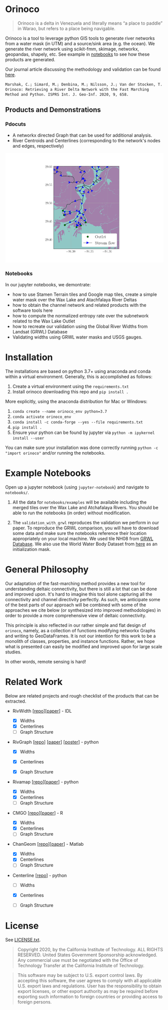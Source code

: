 # Orinoco

>Orinoco is a delta in Venezuela and literally means “a place to paddle” in Warao, but refers to a place being navigable.

Orinoco is a tool to leverage python GIS tools to generate river networks from a water mask (in UTM) and a source/sink area (e.g. the ocean). We generate the river network using scikit-fmm, skimage, networkx, geopandas, shapely, etc. See example in [notebooks](notebooks) to see how these products are generated.

Our journal article discussing the methodology and validation can be found [here](https://www.mdpi.com/2220-9964/9/11/658).

	Marshak, C.; Simard, M.; Denbina, M.; Nilsson, J.; Van der Stocken, T. Orinoco: Retrieving a River Delta Network with the Fast Marching Method and Python. ISPRS Int. J. Geo-Inf. 2020, 9, 658.

## Products and Demonstrations

### Pdocuts

+ A networkx directed Graph that can be used for additional analysis.
+ River Centroids and Centerlines (corresponding to the network's nodes and edges, respectively)

![example](example.png)


### Notebooks

In our jupyter notebooks, we demontrate:

+ how to use Stamen Terrain tiles and Google map tiles, create a simple water mask over the Wax Lake and Atachfalaya River Deltas
+ how to obtain the channel network and related products with the software tools here
+ how to compute the normalized entropy rate over the subnetwork related to the Wax Lake Outlet
+ how to recreate our validation using the Global River Widths from Landsat (GRWL) Database
+ Validating widths using GRWL water masks and USGS gauges.	


# Installation

The installations are based on python 3.7+ using anaconda and conda within a virtual environment. Generally, this is accomplished as follows:

1. Create a virtual environment using the `requirements.txt`
2. Install orinoco downloading this repo and `pip install .`

More explicitly, using the anaconda distribution for Mac or Windows:

1. `conda create --name orinoco_env python=3.7`
2. `conda activate orinoco_env`
3. `conda install -c conda-forge --yes --file requirements.txt`
4. `pip install .`
5. Ensure your python can be found by jupyter via `python -m ipykernel install --user`

You can make sure your installation was done correctly running `python -c "import orinoco"` and/or running the notebooks.

# Example Notebooks

Open up a jupyter notebook (using `jupyter-notebook`) and navigate to `notebooks/`. 

1. All the data for `notebooks/examples` will be available including the merged tiles over the Wax Lake and Atchafalaya Rivers. You should be able to run the notebooks (in order) without modification.

2. The `validation_with_grwl` reproduces the validation we perform in our paper. To reproduce the GRWL comparison, you will have to download some data and make sure the notebooks reference their location appropriately on your local machine. We used tile NH08 from [GRWL Database](https://zenodo.org/record/1297434#.XuK6hWpKgUE). We also use the World Water Body Dataset from [here](https://apps.gis.ucla.edu/geodata/dataset/world_water_bodies/resource/a6b40af0-84cb-40ce-b1c5-b024527a6943) as an initialization mask.

# General Philosophy

Our adaptation of the fast-marching method provides a new tool for understanding deltaic connectivity, but there is still a lot that can be done and improved upon. It's hard to imagine this tool alone capturing all the connectivity and channel directivity perfectly. As such, we anticipate some of the best parts of our approach will be combined with some of the approaches we cite below (or synthesized into improved methodologies) in order to provide a more comprehensive view of deltaic connectivity.

This principle is also reflected in our rather simple and flat design of `orinoco`, namely, as a collection of functions modifying networkx Graphs and writing to GeoDataFrames. It is not our intention for this work to be a monolith of classes, properties, and instance functions. Rather, we hope what is presented can easily be modified and improved upon for large scale studies.

In other words, remote sensing is hard!

# Related Work

Below are related projects and rough checklist of the products that can be extracted.

+ RivWidth [[repo](http://uncglobalhydrology.org/rivwidth/)][[paper](https://ieeexplore.ieee.org/document/4382932)] - IDL

	- [x] Widths
	- [x] Centerlines
	- [ ] Graph Structure

+ RivGraph [[repo](https://github.com/jonschwenk/RivGraph)] [[paper](https://esurf.copernicus.org/articles/8/87/2020/)] [[poster](https://www.researchgate.net/publication/329845073_Automatic_Extraction_of_Channel_Network_Topology_RivGraph)] - python
	
	- [x] Widths
	- [x] Centerlines
	- [x] Graph Structure


+ Rivamap [[repo](https://github.com/isikdogan/rivamap)][[paper](http://www.isikdogan.com/files/isikdogan2017_rivamap.pdf)] - python

	- [x] Widths
	- [x] Centerlines
	- [ ] Graph Structure

+ CMGO [[repo](https://github.com/AntoniusGolly/cmgo/tree/e9a4dbc286aff17c4d344988f0f9d8350128ce27)][[paper](https://esurf.copernicus.org/articles/5/557/2017/esurf-5-557-2017.html)] - R

    - [x] Widths
	- [x] Centerlines
	- [ ] Graph Structure 

+ ChanGeom [[repo](https://www.burchfisher.com/data.html)][[paper](https://www.burchfisher.com/uploads/3/8/8/3/38838315/fisher_etal_geomorph_2013.pdf)] - Matlab

	- [x] Widths
	- [x] Centerlines
	- [ ] Graph Structure

+ Centerline [[repo](https://github.com/fitodic/centerline)] - python

	- [ ] Widths
	- [x] Centerlines
	- [ ] Graph Structure



# License

See [LICENSE.txt](LICENSE.txt).

>Copyright 2020, by the California Institute of Technology. ALL RIGHTS RESERVED. United States Government Sponsorship acknowledged. Any commercial use must be negotiated with the Office of Technology Transfer at the California Institute of Technology.

>This software may be subject to U.S. export control laws. By accepting this software, the user agrees to comply with all applicable U.S. export laws and regulations. User has the responsibility to obtain export licenses, or other export authority as may be required before exporting such information to foreign countries or providing access to foreign persons.